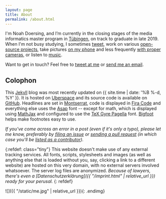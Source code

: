 ```yaml
---
layout: page
title: About
permalink: /about.html
---
```


I'm Noah Doersing, and I’m currently in the closing stages of the media informatics master program in [Tübingen](http://www.uni-tuebingen.de/en/faculties/faculty-of-science/departments/computer-science/department.html), on track to graduate in late 2019. When I'm not busy studying, I sometimes [tweet](https://twitter.com/Doersino), work on various [open-source projects](https://github.com/doersino), take pictures [on my phone](http://www.instagram.com/doersino) and less frequently [with proper cameras](http://aufgeloest.tumblr.com/), or listen to [music](https://bandcamp.com/noah).

Want to get in touch? Feel free to [tweet at me](https://twitter.com/Doersino) or [send me an email](mailto:&#104;&#101;&#106;&#64;&#104;&#101;&#106;&#110;&#111;&#97;&#104;&#46;&#99;&#111;&#109;).

<!-- TODO [Here's my CV.]({{ "/static/cv.pdf" | relative_url }})-->


## Colophon

This [Jekyll](https://jekyllrb.com) blog was most recently updated on {{ site.time | date: '%B %-d, %Y' }}. It is hosted on [Uberspace](https://uberspace.de) and its source code is available on [GitHub](https://github.com/doersino/hejnoah.com/). Headlines are set in [Montserrat](https://github.com/JulietaUla/Montserrat), code is displayed in [Fira Code](https://github.com/tonsky/FiraCode) and everything else uses the [Asap](https://www.fontsquirrel.com/fonts/asap) font -- except for math, which is displayed using [MathJax](https://www.mathjax.org) and configured to use the [TeX Gyre Pagella](http://www.gust.org.pl/projects/e-foundry/tex-gyre/pagella) font. [Bigfoot](http://www.bigfootjs.com) helps make footnotes easy to use.

*If you've come across an error in a post (even if it's only a typo), please let me know, preferably by [filing an issue](https://github.com/doersino/hejnoah.com/issues/new) or [sending a pull request](https://github.com/doersino/hejnoah.com) (in which case you'll be [listed as a contributor](https://github.com/doersino/hejnoah.com/graphs/contributors)).*

{:refdef: class="tiny"}
This website doesn't make use of any external tracking services. All fonts, scripts, stylesheets and images (as well as anything else that is loaded without you, say, clicking a link to a different website) are hosted on this very domain, with no external servers involved whatsoever. The server log files are anonymized. _Because of lawyers, there's even a [Datenschutzerklärung]({{ "/imprint.html" | relative_url }}) ready for your perusal._
{: refdef}

![]({{ "/static/me.jpg" | relative_url }}){: .endimg}

<canvas id="canvas" style="display: none;"></canvas>
<script>
    window.addEventListener("load", function(event) {

        // show canvas and overlay over logo
        var logo = document.getElementById("logo");
        var canvas = document.getElementById("canvas");
        var styles = window.getComputedStyle(logo);
        canvas.style.display = "inline-block";
        canvas.style.position = "absolute";
        canvas.style.top = parseFloat(styles["marginTop"]) + "px";
        canvas.style.pointerEvents = "none";

        // set height and width correctly on retina devices
        var w = logo.offsetWidth;
        var h = logo.offsetHeight;
        var dpr = 1;
        if (window.devicePixelRatio) {
            dpr = window.devicePixelRatio;
            canvas.style.width = w + "px";
            canvas.style.height = h + "px";
            w = w * dpr;
            h = h * dpr;
        }
        canvas.setAttribute("width", w);
        canvas.setAttribute("height", h);

        var c = canvas.getContext("2d");

        // randomness
        rand = function() { return Math.random() };
        rands = function() { return rand() - 0.5 };
        randssq = function() { return rands() * rands() };

        // math helpers
        function eucl(p, q) {
            return Math.sqrt(Math.pow(p[0] - q[0], 2) + Math.pow(p[1] - q[1], 2));
        }

        function clamp(n, min, max) {
            if (n < min) {
                return min;
            } else if (n > max) {
                return max;
            }
            return n;
        }

        function negate(n) {
            return -n;
        }

        // account for retina factor, but making things a bit smaller on mobile
        function s(n) {
            if (w / dpr < 500) {
                return n * (dpr/3);
            }
            return n * (dpr/2);
        }

        // select which art is going to be shown
        var arts = ["cogs", "raindrops", "starfield", "brownian"];
        var art = arts[Math.floor(Math.random()*arts.length)];

        if (art == "cogs") {

            // generate center points and radiuses based on poisson sampling
            // approach, also randomly generate rotational speed and initial angles
            var tries = 1000;
            var points = [];
            var radiuses = [];
            var speeds = [];
            var angles = [];
            while (true) {
                var x = rand() * w;
                var y = rand() * h;
                var p = [x,y];
                var r = s(50 + rand() * 60);

                var okay = true;
                for (var j = 0; j < points.length; j++) {
                    if (eucl(points[j], p) < r + radiuses[j] + s(30)) {
                        okay = false;
                        break;
                    }
                }

                if (!okay) {
                    if (--tries < 0) {
                        break;
                    }
                } else {
                    radiuses.push(r);
                    points.push(p);
                    speeds.push(rands() / 10);
                    angles.push(rand() * 2 * Math.PI);
                }
            }

            // main loop
            setInterval(function() {
                c.clearRect(0, 0, w, h);

                // iterate over cogs
                for (var i = 0; i < points.length; i++) {
                    var x = points[i][0];
                    var y = points[i][1];
                    var r = radiuses[i];
                    var a = angles[i];
                    var t = parseInt(r * 0.18);

                    // draw outline
                    var segLen = s(1/t) * 2 * Math.PI * 0.5;
                    for (var j = 0; s(j) < t; j++) {
                        c.beginPath();
                        c.arc(x, y, r, a, a + segLen, false);
                        c.arc(x, y, r - s(13), a + segLen, a + 2 * segLen, false);
                        c.arc(x, y, r, a + 2 * segLen, a + 3 * segLen, false);
                        c.lineWidth = s(3);
                        c.strokeStyle = "white";
                        c.stroke();

                        a += s(1/t) * 2 * Math.PI;
                    }

                    // draw center circle
                    c.beginPath();
                    c.arc(x, y, s(10), 0, 2 * Math.PI, false);
                    c.lineWidth = s(3);
                    c.strokeStyle = "white";
                    c.stroke();

                    // update angle
                    angles[i] += speeds[i];
                }
            }, 25);
        } else if (art == "raindrops") {

            // generate points and initial ages
            var points = [];
            var ages = [];
            for (var i = 0; s(i) < (w * h) / 100000 + 15 * rand(); i++) {
                var x = rand() * w;
                var y = rand() * h;
                var p = [x,y];
                points.push(p);
                ages.push(rand() * 120 + 1);
            }

            // main loop
            setInterval(function() {
                c.clearRect(0, 0, w, h);

                // iterate over droplets
                for (var i = 0; i < points.length; i++) {
                    var x = points[i][0];
                    var y = points[i][1];
                    var a = ages[i] + 1;

                    // reset droplet if too old
                    if (a > 100 + rand() * 150) {
                        a = 1;
                        x = rand() * w;
                        y = rand() * h;
                        points[i] = [x,y];
                    }
                    ages[i] = a;

                    // TODO improve
                    if (a <= 100) {
                        var prev = 0;
                        var len = clamp(1/20 * 2 * Math.PI * (1 - (clamp(a-20, 0, 100))/(100-20)), 0, 1);
                        for (var j = 0; j < 20; j++) {
                            c.beginPath();
                            c.arc(x, y, s(2.5) * a, prev, prev + len, false);
                            c.lineWidth = s(3);
                            c.strokeStyle = "white";
                            c.stroke();

                            prev += 1/20 * 2 * Math.PI;
                        }
                    }
                }
            }, 25);
        } else if (art == "starfield") {
            var mx = w/2;
            var my = h/2;

            // generate points
            var points = [];
            for (var i = 0; i < 100 + rands() * 30; i++) {
                var px = mx + randssq() * mx;
                var py = my + randssq() * my;
                var p = [px,py];
                points.push(p);
            }

            // main loop
            setInterval(function() {
                c.clearRect(0, 0, w, h);

                // iterate over stars
                for (var i = 0; i < points.length; i++) {
                    var px = points[i][0]
                    var py = points[i][1]

                    // reset star if out of bounds or right in the middle (where
                    // we can't infer a motion direction)
                    while (px < -25 || px > w + 25 || py < -25 || py > h + 25 || (px == w/2 && py == h/2)) {
                        px = mx + rands() * w/10;
                        py = my + rands() * h/10;
                        points[i] = [px,py];
                    }

                    // compute radius
                    var r = s(55) * (Math.abs(px-mx) + Math.abs(py-my)) / (w + h);

                    // draw star
                    c.beginPath()
                    c.arc(px, py, r, 0, 2 * Math.PI, false);
                    c.fillStyle = "white";
                    c.fill()

                    // update star
                    var nx = px + (px - mx) * 0.03;
                    var ny = py + (py - my) * 0.03;
                    points[i] = [nx,ny];
                }
            }, 25);

        } else if (art == "brownian") {

            // generate points, as well as inital sizes and speeds in x and y
            // direction
            var points = [];
            var sizes = [];
            var speeds = [];
            for (var i = 0; s(i) < 100 + rand() * 400; i++) {
                var x = rand() * w;
                var y = rand() * h;
                var p = [x,y];
                points.push(p);
                sizes.push(rand());
                speeds.push([rands(), rands()]);
            }

            // main loop
            setInterval(function() {
                c.clearRect(0, 0, w, h);

                // iterate over particles
                for (i = 0; i < points.length; i++) {
                    var p = points[i];

                    // move particle
                    sizes[i] = clamp(sizes[i] + (rands()) * 0.1, 0.2, 1.5);
                    speeds[i] = [
                        clamp(speeds[i][0] + (rands()) * 0.2, -1, 1),
                        clamp(speeds[i][1] + (rands()) * 0.2, -1, 1)
                    ];

                    var x = p[0] + speeds[i][0] * s(3);
                    var y = p[1] + speeds[i][1] * s(3);

                    // if out of bounds, make sure particle will move back into
                    // visible part of canvas
                    if (x < -50 || x > w + 50 || y < -50 || y > h + 50) {
                        speeds[i] = speeds[i].map(negate);
                    }
                    points[i] = [x,y];

                    // draw particle
                    c.beginPath();
                    c.arc(x, y, sizes[i] * s(10), 0, 2 * Math.PI, false);
                    c.closePath();
                    c.lineWidth = s(20) * sizes[i];
                    c.strokeStyle = "white";
                    c.stroke();
                }
            }, 25)
        }
    });
</script>
